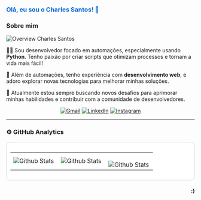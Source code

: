 <h3 align="left" style="color: #0366d6;">Olá, eu sou o Charles Santos! 👋</h3>

### Sobre mim
<img src="https://img.shields.io/static/v1?label=Overview&message=CHARLESSANTOS&color=0366d6&style=for-the-badge&logo=GitHub" alt="Overview Charles Santos">

<p>👨‍💻 Sou desenvolvedor focado em automações, especialmente usando <strong>Python</strong>. Tenho paixão por criar scripts que otimizam processos e tornam a vida mais fácil!</p>

<p>🔧 Além de automações, tenho experiência com <strong>desenvolvimento web</strong>, e adoro explorar novas tecnologias para melhorar minhas soluções.</p>

<p>🚀 Atualmente estou sempre buscando novos desafios para aprimorar minhas habilidades e contribuir com a comunidade de desenvolvedores.</p>

<p align="center">
  <a href="mailto:chafnds@gmail.com" title="Gmail">
  <img src="https://img.shields.io/badge/-Gmail-FF0000?style=flat-square&labelColor=FF0000&logo=gmail&logoColor=white" alt="Gmail"/></a>
  <a href="https://www.linkedin.com/in/charles-santos-214458215/" title="LinkedIn">
  <img src="https://img.shields.io/badge/-Linkedin-0e76a8?style=flat-square&logo=Linkedin&logoColor=white" alt="LinkedIn"/></a>
  <a href="https://www.instagram.com/charleschicoo" title="Instagram">
  <img src="https://img.shields.io/badge/-Instagram-DF0174?style=flat-square&labelColor=DF0174&logo=instagram&logoColor=white" alt="Instagram"/></a>
</p>

---

### ⚙️ GitHub Analytics

<div style="background-color: #ffffff; padding: 10px; border-radius: 10px; border: 1px solid #d1d5da;">
  <table>
    <tr>
      <td>
        <img
          align="left"
          src="https://github-readme-stats.vercel.app/api?username=charleschico&theme=blue&hide_border=false&include_all_commits=true"
          alt="Github Stats"
        />
      </td>
      <td>
        <img
          align="left"
          src="https://github-readme-stats.vercel.app/api/top-langs/?username=charleschico&theme=blue&hide_border=false&include_all_commits=true&count_private=true&layout=compact"
          alt="Github Stats"
        />
      </td>
      <td>
        <br />
        <img
          align="left"
          src="https://github-readme-streak-stats.herokuapp.com/?user=charleschico&theme=blue&hide_border=false"
          alt="Github Stats"
        />
      </td>
    </tr>
  </table>
</div>

<h4 align="right"> 
  :)
</h4>

